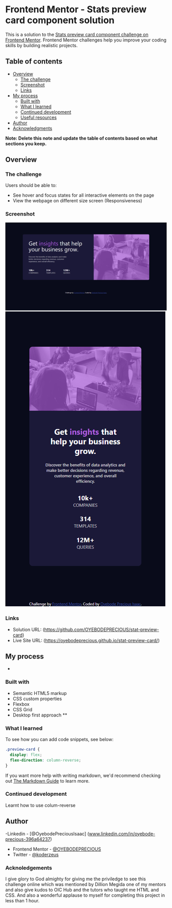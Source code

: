 <!-- @format -->

# Frontend Mentor - Stats preview card component solution

This is a solution to the [Stats preview card component challenge on Frontend Mentor](https://www.frontendmentor.io/challenges/stats-preview-card-component-8JqbgoU62). Frontend Mentor challenges help you improve your coding skills by building realistic projects.

## Table of contents

- [Overview](#overview)
  - [The challenge](#the-challenge)
  - [Screenshot](#screenshot)
  - [Links](#links)
- [My process](#my-process)
  - [Built with](#built-with)
  - [What I learned](#what-i-learned)
  - [Continued development](#continued-development)
  - [Useful resources](#useful-resources)
- [Author](#author)
- [Acknowledgments](#acknowledgments)

**Note: Delete this note and update the table of contents based on what sections you keep.**

## Overview

### The challenge

Users should be able to:

- See hover and focus states for all interactive elements on the page
- View the webpage on different size screen (Responsiveness)

### Screenshot

![Alt text](screenshot/Desktop-design.png)
![Alt text](screenshot/Mobile-Design.png)

### Links

- Solution URL: (https://github.com/OYEBODEPRECIOUS/stat-preview-card)
- Live Site URL: (https://oyebodeprecious.github.io/stat-preview-card/)

## My process

-

### Built with

- Semantic HTML5 markup
- CSS custom properties
- Flexbox
- CSS Grid
- Desktop first approach
  \*\*

### What I learned

To see how you can add code snippets, see below:

```css
.preview-card {
  display: flex;
  flex-direction: column-reverse;
}
```

If you want more help with writing markdown, we'd recommend checking out [The Markdown Guide](https://www.markdownguide.org/) to learn more.

### Continued development

Learnt how to use colum-reverse

## Author

-Linkedin - [@OyebodePreciousIsaac] (www.linkedin.com/in/oyebode-precious-396a64237)

- Frontend Mentor - [@OYEBODEPRECIOUS](https://www.frontendmentor.io/profile/OYEBODEPRECIOUS)
- Twitter - [@koderzeus](https://x.com/koderzeus)

### Acknoledgements

I give glory to God almighty for giving me the priviledge to see this challenge online which was mentioned by Dillion Megida one of my mentors and also give kudos to OIC Hub and the tutors who taught me HTML and CSS. And also a wonderful applause to myself for completing this project in less than 1 hour.
